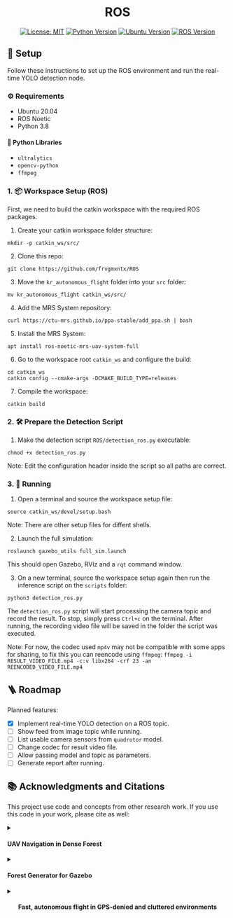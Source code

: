 <div align="center">
<h1 align="center">ROS</h1>
</div>

<div align="center">

[![License: MIT](https://badgen.net/badge/license/MIT/blue)](LICENSE)
[![Python Version](https://badgen.net/badge/python/3.8/green)](https://www.python.org/)
[![Ubuntu Version](https://badgen.net/badge/Ubuntu/20.04/orange)](https://releases.ubuntu.com/focal/)
[![ROS Version](https://badgen.net/badge/ROS/Noetic/green)](http://wiki.ros.org/noetic)

</div>


## 🚀 Setup

Follow these instructions to set up the ROS environment and run the real-time YOLO detection node.

### ⚙️ Requirements

* Ubuntu 20.04
* ROS Noetic
* Python 3.8

#### 🐍 Python Libraries

* `ultralytics`
* `opencv-python`
* `ffmpeg`

### 1. 📦 Workspace Setup (ROS)

First, we need to build the catkin workspace with the required ROS packages.

1. Create your catkin workspace folder structure:

`mkdir -p catkin_ws/src/`

2. Clone this repo:

`git clone https://github.com/frvgmxntx/ROS`

3. Move the `kr_autonomous_flight` folder into your `src` folder:

`mv kr_autonomous_flight catkin_ws/src/`

4. Add the MRS System repository:

`curl https://ctu-mrs.github.io/ppa-stable/add_ppa.sh | bash`

5. Install the MRS System:

`apt install ros-noetic-mrs-uav-system-full`

6. Go to the workspace root `catkin_ws` and configure the build:
```
cd catkin_ws
catkin config --cmake-args -DCMAKE_BUILD_TYPE=releases
```

7. Compile the workspace:

`catkin build`

### 2. 🛠️ Prepare the Detection Script

1. Make the detection script `ROS/detection_ros.py` executable:

`chmod +x detection_ros.py`

Note: Edit the configuration header inside the script so all paths are correct.

### 3. 🏁 Running

1. Open a terminal and source the workspace setup file:

`source catkin_ws/devel/setup.bash`

Note: There are other setup files for diffent shells.

2. Launch the full simulation:

`roslaunch gazebo_utils full_sim.launch`

This should open Gazebo, RViz and a `rqt` command window.

3. On a new terminal, source the workspace setup again then run the inference script on the `scripts` folder:

`python3 detection_ros.py`

The `detection_ros.py` script will start processing the camera topic and record the result. To stop, simply press `Ctrl+c` on the terminal.
After running, the recording video file will be saved in the folder the script was executed.

Note: For now, the codec used `mp4v` may not be compatible with some apps for sharing, to fix this you can reencode using `ffmpeg`:
`ffmpeg -i RESULT_VIDEO_FILE.mp4 -c:v libx264 -crf 23 -an REENCODED_VIDEO_FILE.mp4`

## 🪜 Roadmap

Planned features:
- [x] Implement real-time YOLO detection on a ROS topic.
- [ ] Show feed from image topic while running.
- [ ] List usable camera sensors from `quadrotor` model.
- [ ] Change codec for result video file.
- [ ] Allow passing model and topic as parameters.
- [ ] Generate report after running.

## 📚 Acknowledgments and Citations

This project use code and concepts from other research work. If you use this code in your work, please cite as well:

<details>

<summary><h4><b>UAV Navigation in Dense Forest</b></h4></summary>

```
@article{,
  title={Autonomous UAV Navigation in Complex Environments},
  author={sebnem-byte},
  booktitle={},
  pages={},
  year={},
  organization={}
}
```

</details>

<details>

<summary><h4><b>Forest Generator for Gazebo</b></h4></summary>

```
@article{,
  title={forest_gen},
  author={hurkansah},
  booktitle={},
  pages={},
  year={},
  organization={}
}
```

</details>

<details>

<summary><h4 align="center"><b>Fast, autonomous flight in GPS-denied and cluttered environments</b></h4></summary>

```
@article{mohta2018experiments,
  title={Experiments in fast, autonomous, gps-denied quadrotor flight},
  author={Mohta, Kartik and Sun, Ke and Liu, Sikang and Watterson, Michael and Pfrommer, Bernd and Svacha, James and Mulgaonkar, Yash and Taylor, Camillo Jose and Kumar, Vijay},
  booktitle={2018 IEEE International Conference on Robotics and Automation (ICRA)},
  pages={7832--7839},
  year={2018},
  organization={IEEE}
}
```

```
@article{mohta2018experiments,
  title={Experiments in fast, autonomous, gps-denied quadrotor flight},
  author={Mohta, Kartik and Sun, Ke and Liu, Sikang and Watterson, Michael and Pfrommer, Bernd and Svacha, James and Mulgaonkar, Yash and Taylor, Camillo Jose and Kumar, Vijay},
  booktitle={2018 IEEE International Conference on Robotics and Automation (ICRA)},
  pages={7832--7839},
  year={2018},
  organization={IEEE}
}
```

```
@article{liu2022large,
  title={Large-Scale Autonomous Flight With Real-Time Semantic SLAM Under Dense Forest Canopy},
  author={Liu, Xu and Nardari, Guilherme V. and Ojeda, Fernando Cladera and Tao, Yuezhan and Zhou, Alex and Donnelly, Thomas and Qu, Chao and Chen, Steven W. and Romero, Roseli A. F. and Taylor, Camillo J. and Kumar, Vijay},
  journal={IEEE Robotics and Automation Letters},
  year={2022},
  volume={7},
  number={2},
  pages={5512-5519},
}
```

</details>
